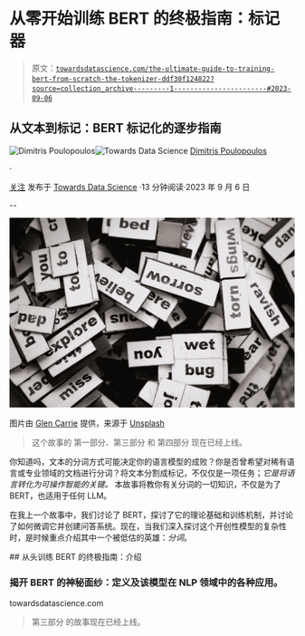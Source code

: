 # 从零开始训练 BERT 的终极指南：标记器

> 原文：[`towardsdatascience.com/the-ultimate-guide-to-training-bert-from-scratch-the-tokenizer-ddf30f124822?source=collection_archive---------1-----------------------#2023-09-06`](https://towardsdatascience.com/the-ultimate-guide-to-training-bert-from-scratch-the-tokenizer-ddf30f124822?source=collection_archive---------1-----------------------#2023-09-06)

## 从文本到标记：BERT 标记化的逐步指南

[](https://dpoulopoulos.medium.com/?source=post_page-----ddf30f124822--------------------------------)![Dimitris Poulopoulos](https://dpoulopoulos.medium.com/?source=post_page-----ddf30f124822--------------------------------)[](https://towardsdatascience.com/?source=post_page-----ddf30f124822--------------------------------)![Towards Data Science](https://towardsdatascience.com/?source=post_page-----ddf30f124822--------------------------------) [Dimitris Poulopoulos](https://dpoulopoulos.medium.com/?source=post_page-----ddf30f124822--------------------------------)

·

[关注](https://medium.com/m/signin?actionUrl=https%3A%2F%2Fmedium.com%2F_%2Fsubscribe%2Fuser%2F7cc87df5b1&operation=register&redirect=https%3A%2F%2Ftowardsdatascience.com%2Fthe-ultimate-guide-to-training-bert-from-scratch-the-tokenizer-ddf30f124822&user=Dimitris+Poulopoulos&userId=7cc87df5b1&source=post_page-7cc87df5b1----ddf30f124822---------------------post_header-----------) 发布于 [Towards Data Science](https://towardsdatascience.com/?source=post_page-----ddf30f124822--------------------------------) ·13 分钟阅读·2023 年 9 月 6 日[](https://medium.com/m/signin?actionUrl=https%3A%2F%2Fmedium.com%2F_%2Fvote%2Ftowards-data-science%2Fddf30f124822&operation=register&redirect=https%3A%2F%2Ftowardsdatascience.com%2Fthe-ultimate-guide-to-training-bert-from-scratch-the-tokenizer-ddf30f124822&user=Dimitris+Poulopoulos&userId=7cc87df5b1&source=-----ddf30f124822---------------------clap_footer-----------)

--

[](https://medium.com/m/signin?actionUrl=https%3A%2F%2Fmedium.com%2F_%2Fbookmark%2Fp%2Fddf30f124822&operation=register&redirect=https%3A%2F%2Ftowardsdatascience.com%2Fthe-ultimate-guide-to-training-bert-from-scratch-the-tokenizer-ddf30f124822&source=-----ddf30f124822---------------------bookmark_footer-----------)![](img/5e6bf3a97ca45029e42154b1648e0172.png)

图片由 [Glen Carrie](https://unsplash.com/@glencarrie?utm_source=unsplash&utm_medium=referral&utm_content=creditCopyText) 提供，来源于 [Unsplash](https://unsplash.com/photos/oHoBIbDj7lo?utm_source=unsplash&utm_medium=referral&utm_content=creditCopyText)

> 这个故事的 第一部分、第三部分 和 第四部分 现在已经上线。

你知道吗，文本的分词方式可能决定你的语言模型的成败？你是否曾希望对稀有语言或专业领域的文档进行分词？将文本分割成标记，不仅仅是一项任务；*它是将语言转化为可操作智能的关键。* 本故事将教你有关分词的一切知识，不仅是为了 BERT，也适用于任何 LLM。

在我上一个故事中，我们讨论了 BERT，探讨了它的理论基础和训练机制，并讨论了如何微调它并创建问答系统。现在，当我们深入探讨这个开创性模型的复杂性时，是时候重点介绍其中一个被低估的英雄：*分词*。

[](/the-ultimate-guide-to-training-bert-from-scratch-introduction-b048682c795f?source=post_page-----ddf30f124822--------------------------------) ## 从头训练 BERT 的终极指南：介绍

### 揭开 BERT 的神秘面纱：定义及该模型在 NLP 领域中的各种应用。

towardsdatascience.com

> 第三部分 的故事现在已经上线。

